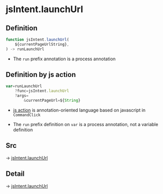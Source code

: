 # jsIntent.launchUrl

## Definition

```js.js
function jsIntent.launchUrl(
	${currentPageUrlString},
) -> runLaunchUrl
```

- The `run` prefix annotation is a process annotation
## Definition by js action

```js.js
var=runLaunchUrl
	?func=jsIntent.launchUrl
	?args=
		&currentPageUrl=${String}
```

- [js action](#) is annotation-oriented language based on javascript in `CommandClick`

- The `run` prefix definition on `var` is a process annotation, not a variable definition

## Src

-> [jsIntent.launchUrl](https://github.com/puutaro/CommandClick/blob/master/app/src/main/java/com/puutaro/commandclick/fragment_lib/terminal_fragment/js_interface/JsIntent.kt#L38)

## Detail

-> [jsIntent.launchUrl](https://github.com/puutaro/CommandClick/blob/master/md/developer/js_interface/details/JsIntent/launchUrl.md)
